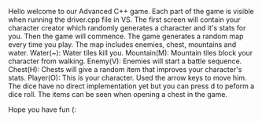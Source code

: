 Hello welcome to our Advanced C++ game.
Each part of the game is visible when running the driver.cpp file in VS. 
The first screen will contain your character creator which randomly generates a character and it's stats for you.
Then the game will commence. The game generates a random map every time you play. The map includes enemies, chest, mountains and water.
Water(~): Water tiles kill you.
Mountain(M): Mountain tiles block your character from walking.
Enemy(V): Enemies will start a battle sequence.
Chest(H): Chests will give a random item that improves your character's stats.
Player(O): This is your character. Used the arrow keys to move him.
The dice have no direct implementation yet but you can press d to peform a dice roll.
The items can be seen when opening a chest in the game.

Hope you have fun (:
